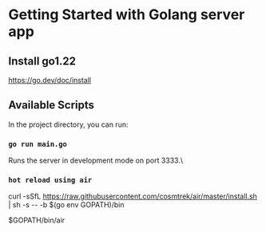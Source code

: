 # Getting Started with Golang server app

## Install go1.22 

https://go.dev/doc/install

## Available Scripts

In the project directory, you can run:

### `go run main.go`

Runs the server in development mode on port 3333.\

### `hot reload using air`

curl -sSfL https://raw.githubusercontent.com/cosmtrek/air/master/install.sh | sh -s -- -b $(go env GOPATH)/bin

$GOPATH/bin/air